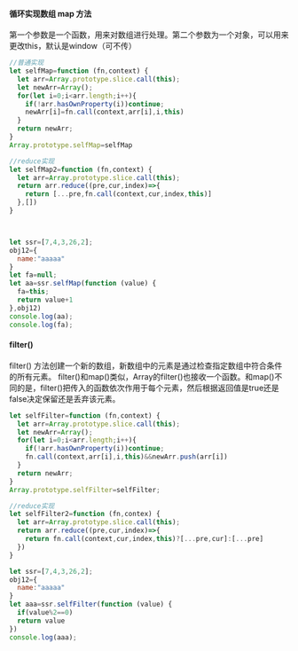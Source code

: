 #### 循环实现数组 map 方法

第一个参数是一个函数，用来对数组进行处理。第二个参数为一个对象，可以用来更改this，默认是window（可不传）

```javascript
//普通实现
let selfMap=function (fn,context) {
  let arr=Array.prototype.slice.call(this);
  let newArr=Array();
  for(let i=0;i<arr.length;i++){
    if(!arr.hasOwnProperty(i))continue;
    newArr[i]=fn.call(context,arr[i],i,this)
  }
  return newArr;
}
Array.prototype.selfMap=selfMap

//reduce实现
let selfMap2=function (fn,context) {
  let arr=Array.prototype.slice.call(this);
  return arr.reduce((pre,cur,index)=>{
    return [...pre,fn.call(context,cur,index,this)]
  },[])
}



let ssr=[7,4,3,26,2];
obj12={
  name:"aaaaa"
}
let fa=null;
let aa=ssr.selfMap(function (value) {
  fa=this;
  return value+1
},obj12)
console.log(aa);
console.log(fa);
```

#### filter()
filter() 方法创建一个新的数组，新数组中的元素是通过检查指定数组中符合条件的所有元素。
filter()和map()类似，Array的filter()也接收一个函数。和map()不同的是，filter()把传入的函数依次作用于每个元素，然后根据返回值是true还是false决定保留还是丢弃该元素。

```javascript
let selfFilter=function (fn,context) {
  let arr=Array.prototype.slice.call(this);
  let newArr=Array();
  for(let i=0;i<arr.length;i++){
    if(!arr.hasOwnProperty(i))continue;
    fn.call(context,arr[i],i,this)&&newArr.push(arr[i])
  }
  return newArr;
}
Array.prototype.selfFilter=selfFilter;

//reduce实现
let selfFilter2=function (fn,contex) {
  let arr=Array.prototype.slice.call(this);
  return arr.reduce((pre,cur,index)=>{
    return fn.call(context,cur,index,this)?[...pre,cur]:[...pre]
  })
}

let ssr=[7,4,3,26,2];
obj12={
  name:"aaaaa"
}
let aaa=ssr.selfFilter(function (value) {
  if(value%2==0)
  return value
})
console.log(aaa);
```
